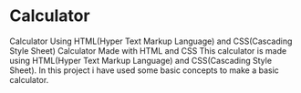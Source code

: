 # Calculator
Calculator Using HTML(Hyper Text Markup Language) and CSS(Cascading Style Sheet)
Calculator Made with HTML and CSS This calculator is made using HTML(Hyper Text Markup Language) and CSS(Cascading Style Sheet). In this project i have used some basic concepts to make a basic calculator.
